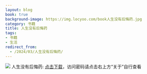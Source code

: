 ```yaml
---
layout: blog
book: true
background-image: https://img.locyoo.com/book人生没有后悔药.jpg
category: 书籍
title: 人生没有后悔药
tags:
- 书籍
- 生活
redirect_from:
  - /2024/03/人生没有后悔药/
---
```

![](https://img.locyoo.com/book人生没有后悔药.jpg)
人生没有后悔药: <a name = "ref1" href="https://url18.ctfile.com/f/50983618-1319973967-c5364c?p=3619">点击下载</a>，访问密码请点击右上方“关于”自行查看